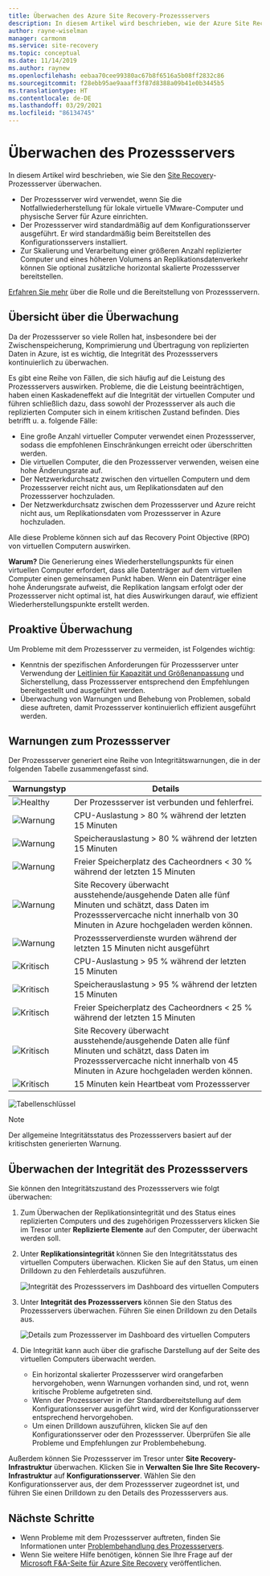```yaml
---
title: Überwachen des Azure Site Recovery-Prozessservers
description: In diesem Artikel wird beschrieben, wie der Azure Site Recovery-Prozessserver überwacht wird, der für die Notfallwiederherstellung der VMware-VM bzw. des physischen Servers verwendet wird
author: rayne-wiselman
manager: carmonm
ms.service: site-recovery
ms.topic: conceptual
ms.date: 11/14/2019
ms.author: raynew
ms.openlocfilehash: eebaa70cee99380ac67b8f6516a5b08ff2832c86
ms.sourcegitcommit: f28ebb95ae9aaaff3f87d8388a09b41e0b3445b5
ms.translationtype: HT
ms.contentlocale: de-DE
ms.lasthandoff: 03/29/2021
ms.locfileid: "86134745"
---
```

# <a name="monitor-the-process-server"></a>Überwachen des Prozessservers

In diesem Artikel wird beschrieben, wie Sie den [Site Recovery](site-recovery-overview.md)-Prozessserver überwachen.

- Der Prozessserver wird verwendet, wenn Sie die Notfallwiederherstellung für lokale virtuelle VMware-Computer und physische Server für Azure einrichten.
- Der Prozessserver wird standardmäßig auf dem Konfigurationsserver ausgeführt. Er wird standardmäßig beim Bereitstellen des Konfigurationsservers installiert.
- Zur Skalierung und Verarbeitung einer größeren Anzahl replizierter Computer und eines höheren Volumens an Replikationsdatenverkehr können Sie optional zusätzliche horizontal skalierte Prozessserver bereitstellen.

[Erfahren Sie mehr](vmware-physical-azure-config-process-server-overview.md) über die Rolle und die Bereitstellung von Prozessservern.

## <a name="monitoring-overview"></a>Übersicht über die Überwachung

Da der Prozessserver so viele Rollen hat, insbesondere bei der Zwischenspeicherung, Komprimierung und Übertragung von replizierten Daten in Azure, ist es wichtig, die Integrität des Prozessservers kontinuierlich zu überwachen.

Es gibt eine Reihe von Fällen, die sich häufig auf die Leistung des Prozessservers auswirken. Probleme, die die Leistung beeinträchtigen, haben einen Kaskadeneffekt auf die Integrität der virtuellen Computer und führen schließlich dazu, dass sowohl der Prozessserver als auch die replizierten Computer sich in einem kritischen Zustand befinden. Dies betrifft u. a. folgende Fälle:

- Eine große Anzahl virtueller Computer verwendet einen Prozessserver, sodass die empfohlenen Einschränkungen erreicht oder überschritten werden.
- Die virtuellen Computer, die den Prozessserver verwenden, weisen eine hohe Änderungsrate auf.
- Der Netzwerkdurchsatz zwischen den virtuellen Computern und dem Prozessserver reicht nicht aus, um Replikationsdaten auf den Prozessserver hochzuladen.
- Der Netzwerkdurchsatz zwischen dem Prozessserver und Azure reicht nicht aus, um Replikationsdaten vom Prozessserver in Azure hochzuladen.

Alle diese Probleme können sich auf das Recovery Point Objective (RPO) von virtuellen Computern auswirken. 

**Warum?** Die Generierung eines Wiederherstellungspunkts für einen virtuellen Computer erfordert, dass alle Datenträger auf dem virtuellen Computer einen gemeinsamen Punkt haben. Wenn ein Datenträger eine hohe Änderungsrate aufweist, die Replikation langsam erfolgt oder der Prozessserver nicht optimal ist, hat dies Auswirkungen darauf, wie effizient Wiederherstellungspunkte erstellt werden.

## <a name="monitor-proactively"></a>Proaktive Überwachung

Um Probleme mit dem Prozessserver zu vermeiden, ist Folgendes wichtig:

- Kenntnis der spezifischen Anforderungen für Prozessserver unter Verwendung der [Leitlinien für Kapazität und Größenanpassung](site-recovery-plan-capacity-vmware.md#capacity-considerations) und Sicherstellung, dass Prozessserver entsprechend den Empfehlungen bereitgestellt und ausgeführt werden.
- Überwachung von Warnungen und Behebung von Problemen, sobald diese auftreten, damit Prozessserver kontinuierlich effizient ausgeführt werden.


## <a name="process-server-alerts"></a>Warnungen zum Prozessserver

Der Prozessserver generiert eine Reihe von Integritätswarnungen, die in der folgenden Tabelle zusammengefasst sind.

**Warnungstyp** | **Details**
--- | ---
![Healthy][green] | Der Prozessserver ist verbunden und fehlerfrei.
![Warnung][yellow] | CPU-Auslastung > 80 % während der letzten 15 Minuten
![Warnung][yellow] | Speicherauslastung > 80 % während der letzten 15 Minuten
![Warnung][yellow] | Freier Speicherplatz des Cacheordners < 30 % während der letzten 15 Minuten
![Warnung][yellow] | Site Recovery überwacht ausstehende/ausgehende Daten alle fünf Minuten und schätzt, dass Daten im Prozessservercache nicht innerhalb von 30 Minuten in Azure hochgeladen werden können.
![Warnung][yellow] | Prozessserverdienste wurden während der letzten 15 Minuten nicht ausgeführt
![Kritisch][red] | CPU-Auslastung > 95 % während der letzten 15 Minuten
![Kritisch][red] | Speicherauslastung > 95 % während der letzten 15 Minuten
![Kritisch][red] | Freier Speicherplatz des Cacheordners < 25 % während der letzten 15 Minuten
![Kritisch][red] | Site Recovery überwacht ausstehende/ausgehende Daten alle fünf Minuten und schätzt, dass Daten im Prozessservercache nicht innerhalb von 45 Minuten in Azure hochgeladen werden können.
![Kritisch][red] | 15 Minuten kein Heartbeat vom Prozessserver

![Tabellenschlüssel](./media/vmware-physical-azure-monitor-process-server/table-key.png)

> [!NOTE]
> Der allgemeine Integritätsstatus des Prozessservers basiert auf der kritischsten generierten Warnung.



## <a name="monitor-process-server-health"></a>Überwachen der Integrität des Prozessservers

Sie können den Integritätszustand des Prozessservers wie folgt überwachen: 

1. Zum Überwachen der Replikationsintegrität und des Status eines replizierten Computers und des zugehörigen Prozessservers klicken Sie im Tresor unter **Replizierte Elemente** auf den Computer, der überwacht werden soll.
2. Unter **Replikationsintegrität** können Sie den Integritätsstatus des virtuellen Computers überwachen. Klicken Sie auf den Status, um einen Drilldown zu den Fehlerdetails auszuführen.

    ![Integrität des Prozessservers im Dashboard des virtuellen Computers](./media/vmware-physical-azure-monitor-process-server/vm-ps-health.png)

4. Unter **Integrität des Prozessservers** können Sie den Status des Prozessservers überwachen. Führen Sie einen Drilldown zu den Details aus.

    ![Details zum Prozessserver im Dashboard des virtuellen Computers](./media/vmware-physical-azure-monitor-process-server/ps-summary.png)

5. Die Integrität kann auch über die grafische Darstellung auf der Seite des virtuellen Computers überwacht werden.
    - Ein horizontal skalierter Prozessserver wird orangefarben hervorgehoben, wenn Warnungen vorhanden sind, und rot, wenn kritische Probleme aufgetreten sind. 
    - Wenn der Prozessserver in der Standardbereitstellung auf dem Konfigurationsserver ausgeführt wird, wird der Konfigurationsserver entsprechend hervorgehoben.
    - Um einen Drilldown auszuführen, klicken Sie auf den Konfigurationsserver oder den Prozessserver. Überprüfen Sie alle Probleme und Empfehlungen zur Problembehebung.

Außerdem können Sie Prozessserver im Tresor unter **Site Recovery-Infrastruktur** überwachen. Klicken Sie in **Verwalten Sie Ihre Site Recovery-Infrastruktur** auf **Konfigurationsserver**. Wählen Sie den Konfigurationsserver aus, der dem Prozessserver zugeordnet ist, und führen Sie einen Drilldown zu den Details des Prozessservers aus.


## <a name="next-steps"></a>Nächste Schritte

- Wenn Probleme mit dem Prozessserver auftreten, finden Sie Informationen unter [Problembehandlung des Prozessservers](vmware-physical-azure-troubleshoot-process-server.md).
- Wenn Sie weitere Hilfe benötigen, können Sie Ihre Frage auf der [Microsoft F&A-Seite für Azure Site Recovery](/answers/topics/azure-site-recovery.html) veröffentlichen. 

[green]: ./media/vmware-physical-azure-monitor-process-server/green.png
[yellow]: ./media/vmware-physical-azure-monitor-process-server/yellow.png
[red]: ./media/vmware-physical-azure-monitor-process-server/red.png
